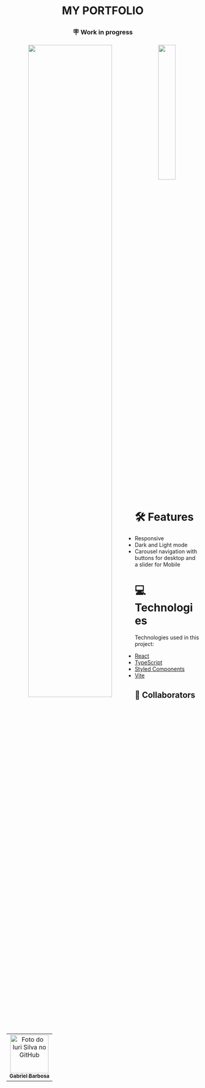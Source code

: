 #  <p align="center"> MY PORTFOLIO </p>

### <p align="center">🪧 Work in progress </p>

<p align="center" width="100%">
    <img align="left" width="66%" src="https://user-images.githubusercontent.com/59917720/221099791-95d0a11b-557c-437e-8ca7-1a828ec19569.png">
    <img width="30%" src="https://user-images.githubusercontent.com/59917720/221099870-2d66cc1b-5385-4423-bf2d-de7328aff47e.jpeg">
</p>

# 🛠️ Features
- Responsive
- Dark and Light mode
- Carousel navigation with buttons for desktop and a slider for Mobile

# 💻 Technologies
Technologies used in this project:
- [React](https://reactjs.org/)
- [TypeScript](https://www.typescriptlang.org/)
- [Styled Components](https://styled-components.com/)
- [Vite](https://vitejs.dev/)

## 🤝 Collaborators
<table>
  <tr>
    <td align="center">
      <a href="#">
        <img src="https://avatars.githubusercontent.com/u/59917720?v=4" width="100px;" alt="Foto do Iuri Silva no GitHub"/><br>
        <sub>
          <b>Gabriel Barbosa</b>
        </sub>
      </a>
    </td>
  </tr>
</table>
